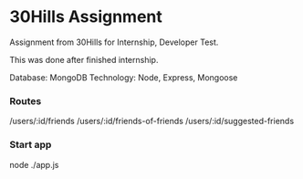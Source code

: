 # 30Hills Assignment

Assignment from 30Hills for Internship, Developer Test.

This was done after finished internship.

Database: MongoDB
Technology: Node, Express, Mongoose

### Routes
/users/:id/friends
/users/:id/friends-of-friends
/users/:id/suggested-friends

### Start app
node ./app.js